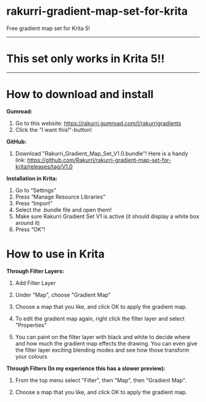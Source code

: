 # rakurri-gradient-map-set-for-krita
Free gradient map set for Krita 5!

***

# **This set only works in Krita 5!!**

***

# **How to download and install**

**Gumroad:**
1. Go to this website: https://rakurri.gumroad.com/l/rakurrigradients
2. Click the "I want this!"-button!

**GitHub:**
1. Download "Rakurri_Gradient_Map_Set_V1.0.bundle"!
Here is a handy link: https://github.com/Rakurri/rakurri-gradient-map-set-for-krita/releases/tag/V1.0

**Installation in Krita:**
1. Go to “Settings”
2. Press “Manage Resource Libraries”
3. Press “Import”
4. Select the .bundle file and open them!
5. Make sure Rakurri Gradient Set V1 is active (it should display a white box around it)
6. Press “OK”!

# **How to use in Krita**



**Through Filter Layers:**

1. Add Filter Layer

2. Under "Map", choose "Gradient Map"

3. Choose a map that you like, and click OK to apply the gradient map.

4. To edit the gradient map again, right click the filter layer and select "Properties"

5. You can paint on the filter layer with black and white to decide where and how much the gradient map effects the drawing. You can even give the filter layer exciting blending modes and see how those transform your colours



**Through Filters (In my experience this has a slower preview):**

1. From the top menu select "Filter", then "Map", then "Gradient Map".

2. Choose a map that you like, and click OK to apply the gradient map.

